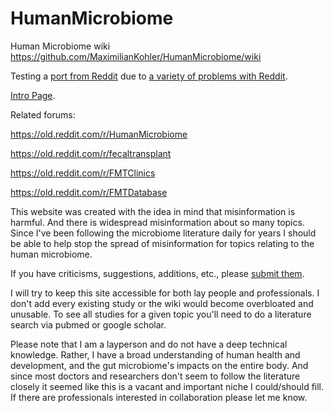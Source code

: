 # HumanMicrobiome
Human Microbiome wiki https://github.com/MaximilianKohler/HumanMicrobiome/wiki

Testing a [port from Reddit](https://old.reddit.com/r/HumanMicrobiome/wiki/) due to [a variety of problems with Reddit](https://old.reddit.com/r/HumanMicrobiome/comments/bg11hl/meta_anyone_interested_in_moving_the_wiki_and/).

[Intro Page](https://github.com/MaximilianKohler/HumanMicrobiome/wiki/Intro). 


Related forums:

https://old.reddit.com/r/HumanMicrobiome

https://old.reddit.com/r/fecaltransplant

https://old.reddit.com/r/FMTClinics

https://old.reddit.com/r/FMTDatabase


This website was created with the idea in mind that misinformation is harmful. And there is widespread misinformation about so many topics. Since I've been following the microbiome literature daily for years I should be able to help stop the spread of misinformation for topics relating to the human microbiome. 

If you have criticisms, suggestions, additions, etc., please [submit them](https://github.com/MaximilianKohler/HumanMicrobiome/issues). 

I will try to keep this site accessible for both lay people and professionals. I don't add every existing study or the wiki would become overbloated and unusable. To see all studies for a given topic you'll need to do a literature search via pubmed or google scholar. 

Please note that I am a layperson and do not have a deep technical knowledge. Rather, I have a broad understanding of human health and development, and the gut microbiome's impacts on the entire body. And since most doctors and researchers don't seem to follow the literature closely it seemed like this is a vacant and important niche I could/should fill. If there are professionals interested in collaboration please let me know. 
